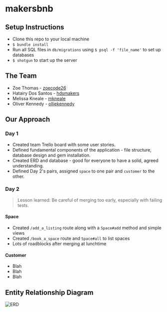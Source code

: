 # makersbnb

## Setup Instructions

* Clone this repo to your local machine
* `$ bundle install`
* Run all SQL files in `db/migrations` using `$ psql -f 'file_name'` to set up databases
* `$ shotgun` to start up the server

## The Team
* Zoe Thomas - [zoecode26](https://github.com/zoecode26)
* Hatairy Dos Santos - [hdsmakers](https://github.com/hdsmakers)
* Melissa Kneale - [mkneale](https://github.com/mkneale)
* Oliver Kennedy - [olliekennedy](https://github.com/olliekennedy)

## Our Approach
### Day 1

* Created team Trello board with some user stories.
* Defined fundamental components of the application - file structure, database design and gem installation.
* Created ERD and database - good for everyone to have a solid, agreed understanding.
* Defined Day 2's pairs, assigned `space` to one pair and `customer` to the other.

### Day 2
> Lesson learned: Be careful of merging too early, especially with failing tests.
#### Space
* Created `/add_a_listing` route along with a `Space#add` method and simple views
* Created `/book_a_space` route and `Space#all` to list spaces
* Lots of roadblocks after merging at lunchtime

#### Customer
* Blah
* Blah
* Blah

## Entity Relationship Diagram
![ERD](https://github.com/olliekennedy/makersbnb/blob/main/db/entity_relationship_diagram.png?raw=true)
